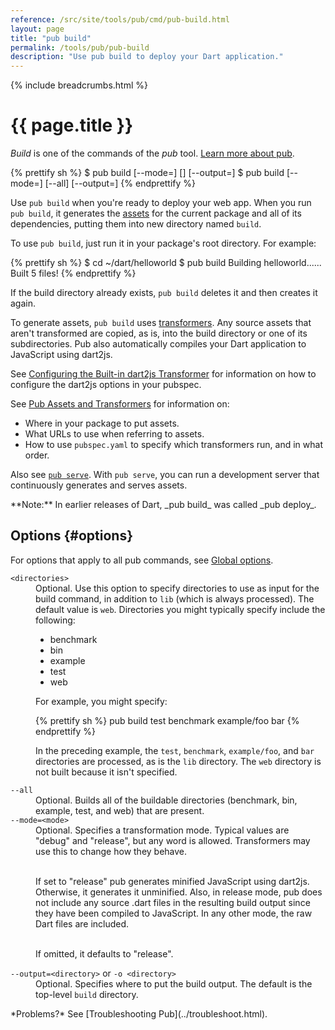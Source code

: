```yaml
---
reference: /src/site/tools/pub/cmd/pub-build.html
layout: page
title: "pub build"
permalink: /tools/pub/pub-build
description: "Use pub build to deploy your Dart application."
---
```


{% include breadcrumbs.html %}

# {{ page.title }}

_Build_ is one of the commands of the _pub_ tool.
[Learn more about pub](/tools/pub/).

{% prettify sh %}
$ pub build [--mode=<mode>] [<directories>] [--output=<directory>]
$ pub build [--mode=<mode>] [--all] [--output=<directory>]
{% endprettify %}

Use `pub build` when you're ready to deploy your web app. When you run
`pub build`, it generates the [assets](/tools/pub/glossary.html#asset)
for the current package and all of its dependencies, putting them into
new directory named `build`.

To use `pub build`, just run it in your package's root directory. For example:

{% prettify sh %}
$ cd ~/dart/helloworld
$ pub build
Building helloworld......
Built 5 files!
{% endprettify %}

If the build directory already exists, `pub build` deletes it and then creates
it again.

To generate assets, `pub build` uses
[transformers](/tools/pub/glossary.html#transformer). Any source assets
that aren't transformed are copied, as is, into the build directory
or one of its subdirectories. Pub also automatically compiles your
Dart application to JavaScript using dart2js.

See
[Configuring the Built-in dart2js Transformer](dart2js-transformer)
for information on how to configure the dart2js options in your pubspec.

See [Pub Assets and Transformers]({{site.dartlang}}/tools/pub/assets-and-transformers)
for information on:

* Where in your package to put assets.
* What URLs to use when referring to assets.
* How to use `pubspec.yaml` to specify which transformers run, and in
  what order.

Also see [`pub serve`](pub-serve.html). With `pub serve`, you can run a
development server that continuously generates and serves assets.

<aside class="alert alert-info" markdown="1">
**Note:** In earlier releases of Dart, _pub build_ was called _pub deploy_.
</aside>

## Options {#options}

For options that apply to all pub commands, see
[Global options](/tools/pub/#global-options).

<dl>

<dt><code>&lt;directories&gt;</code></dt>
<dd>Optional. Use this option to specify directories to use
as input for the build command, in addition to <code>lib</code>
(which is always processed).  The default value is <code>web</code>.
Directories you might typically specify include the following:

<ul>
<li>benchmark</li>
<li>bin</li>
<li>example</li>
<li>test</li>
<li>web</li>
</ul>

For example, you might specify:

{% prettify sh %}
pub build test benchmark example/foo bar
{% endprettify %}

In the preceding example, the <code>test</code>, <code>benchmark</code>,
<code>example/foo</code>, and <code>bar</code> directories are processed,
as is the <code>lib</code> directory.
The <code>web</code> directory is not built because it isn't specified.</dd>

<dt><code>--all</code></dt>
<dd>Optional. Builds all of the buildable directories (benchmark, bin, example,
test, and web) that are present.</dd>

<dt><code>--mode=&lt;mode&gt;</code></dt>
<dd>Optional. Specifies a transformation mode. Typical values are "debug"
and "release", but any word is allowed.
Transformers may use this to change how they behave.<br><br>

If set to "release" pub generates minified JavaScript using dart2js.
Otherwise, it generates it unminified. Also, in release mode, pub does not
include any source .dart files in the resulting build output since they have
been compiled to JavaScript. In any other mode, the raw Dart files are
included.<br><br>

If omitted, it defaults to "release".</dd>

<dt><code>--output=&lt;directory&gt;</code> or
    <code>-o &lt;directory&gt;</code></dt>
<dd>Optional. Specifies where to put the build output. The default is the
top-level <code>build</code> directory.</dd>

</dl>

<aside class="alert alert-info" markdown="1">
*Problems?*
See [Troubleshooting Pub](../troubleshoot.html).
</aside>

